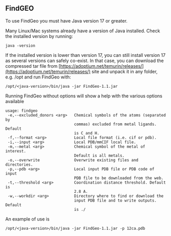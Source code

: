 ## FindGEO


To use FindGeo you must have Java version 17 or greater.

Many Linux/Mac systems already have a version of Java installed. Check the installed version by running: 

```
java -version
```

If the installed version is lower than version 17, you can still install version 17 as several versions can safely co-exist.
In that case, you can download the compressed tar file from [https://adoptium.net/temurin/releases/](https://adoptium.net/temurin/releases/) site and unpack it in any folder, e.g. /opt and run FindGeo with:

```
/opt/<java-version>/bin/java -jar FindGeo-1.1.jar
```

Running FindGeo without options will show a help with the various options available

```
usage: findgeo
 -e,--excluded_donors <arg>   Chemical symbols of the atoms (separated by
                              commas) excluded from metal ligands. Default
                              is C and H.
 -f,--format <arg>            Local file format (i.e. cif or pdb).
 -i,--input <arg>             Local PDB/mmCIF local file.
 -m,--metal <arg>             Chemical symbol of the metal of interest.
                              Default is all metals.
 -o,--overwrite               Overwrite existing files and directories.
 -p,--pdb <arg>               Local input PDB file or PDB code of input
                              PDB file to be downloaded from the web.
 -t,--threshold <arg>         Coordination distance threshold. Default is
                              2.8 A.
 -w,--workdir <arg>           Directory where to find or download the
                              input PDB file and to write outputs. Default
                              is ./
```

An example of use is

```
/opt/<java-version>/bin/java -jar FindGeo-1.1.jar -p 12ca.pdb
```
